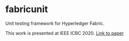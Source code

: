 # fabricunit
Unit testing framework for Hyperledger Fabric.


This work is presented at IEEE ICBC 2020. [Link to paper](https://ieeexplore.ieee.org/abstract/document/9169430) 
